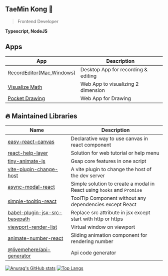 ## TaeMin Kong 👋

> Frontend Developer

**Typescript, NodeJS**

## Apps

| App                                                                               | Description                         |
|-----------------------------------------------------------------------------------|-------------------------------------|
| [RecordEditor(Mac,Windows)](https://github.com/livemehere/record-editor/releases) | Desktop App for recording & editing |
| [Visualize Math](https://livemehere.github.io/visualize-math/)                    | Web App to visualizing 2 dimension  |
| [Pocket Drawing](https://livemehere.github.io/pocket-drawing/)                    | Web App for Drawing                 |

## 🔥 Maintained Libraries

| Name                                                                                                               | Description                                                           |
|--------------------------------------------------------------------------------------------------------------------|-----------------------------------------------------------------------|
| [easy-react-canvas](https://www.npmjs.com/package/easy-react-canvas?activeTab=readme)                              | Declarative way to use canvas in react component                      |
| [react-help-layer](https://www.npmjs.com/package/react-help-layer)                                                 | Solution for web tutorial or help menu                                |
| [tiny-animate-js](https://github.com/livemehere/tiny-animate-js)                                                   | Gsap core features in one script                                      |
| [vite-plugin-change-host](https://www.npmjs.com/package/vite-plugin-change-host)                                   | A vite plugin to change the host of the dev server                    |
| [async-modal-react](https://www.npmjs.com/package/async-modal-react)                                               | Simple solution to create a modal in React using `hooks` and `Promise`|
| [simple-tooltip-react](https://www.npmjs.com/package/simple-tooltip-react?activeTab=readme)                        | ToolTip Component without any dependencies except React               |
| [babel-plugin-jsx-src-basepath](https://www.npmjs.com/package/babel-plugin-jsx-src-basepath)                       | Replace src attribute in jsx except start with http or https          |
| [viewport-render-list](https://livemehere.github.io/livemehere-dev-packs/docs/viewport-render-list/what-is-this)   | Virtual window on viewport                                            |    
| [animate-number-react](https://livemehere.github.io/livemehere-dev-packs/docs/animate-number-react/what-is-this)   | Sliding animation component for rendering number                      |
| [@livemehere/api-generator](https://www.npmjs.com/package/@livemehere/api-generator)                               | Api code generator                                                    |

 
[![Anurag's GitHub stats](https://github-readme-stats.vercel.app/api?username=livemehere)](https://github.com/livemehere/github-readme-stats)
[![Top Langs](https://github-readme-stats.vercel.app/api/top-langs/?username=livemehere&layout=compact)](https://github.com/livemehere/github-readme-stats) 

 
